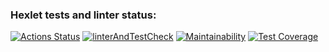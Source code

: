 ### Hexlet tests and linter status:

[![Actions Status](https://github.com/ofey51/frontend-project-46/workflows/hexlet-check/badge.svg)](https://github.com/ofey51/frontend-project-46/actions) [![linterAndTestCheck](https://github.com/ofey51/frontend-project-46/actions/workflows/common-check.yml/badge.svg)](https://github.com/ofey51/frontend-project-46/actions/workflows/common-check.yml) [![Maintainability](https://api.codeclimate.com/v1/badges/48cbb4d7d0147eeb5f14/maintainability)](https://codeclimate.com/github/ofey51/frontend-project-46/maintainability) [![Test Coverage](https://api.codeclimate.com/v1/badges/48cbb4d7d0147eeb5f14/test_coverage)](https://codeclimate.com/github/ofey51/frontend-project-46/test_coverage)
